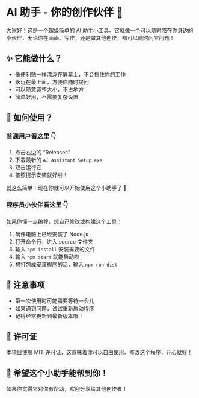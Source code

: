 # AI 助手 - 你的创作伙伴 🎨

大家好！这是一个超级简单的 AI 助手小工具。它就像一个可以随时陪在你身边的小伙伴，无论你在画画、写作，还是做其他创作，都可以随时问它问题！

## ✨ 它能做什么？
- 像便利贴一样漂浮在屏幕上，不会挡住你的工作
- 永远在最上面，方便你随时提问
- 可以随意调整大小，不占地方
- 简单好用，不需要复杂设置

## 🚀 如何使用？

### 普通用户看这里 👇
1. 点击右边的 "Releases" 
2. 下载最新的 `AI Assistant Setup.exe`
3. 双击运行它
4. 按照提示安装就好啦！

就这么简单！现在你就可以开始使用这个小助手了 🎉

### 程序员小伙伴看这里 👇
如果你懂一点编程，想自己修改或构建这个工具：

1. 确保电脑上已经安装了 Node.js
2. 打开命令行，进入 source 文件夹
3. 输入 `npm install` 安装需要的文件
4. 输入 `npm start` 就能启动啦
5. 想打包成安装程序的话，输入 `npm run dist`

## 🎯 注意事项
- 第一次使用时可能需要等待一会儿
- 如果遇到问题，试试重新启动程序
- 记得经常更新到最新版本哦！

## 📝 许可证
本项目使用 MIT 许可证，这意味着你可以自由使用、修改这个程序，开心就好！

## 🌟 希望这个小助手能帮到你！
如果你觉得它对你有帮助，欢迎分享给其他创作者！ 